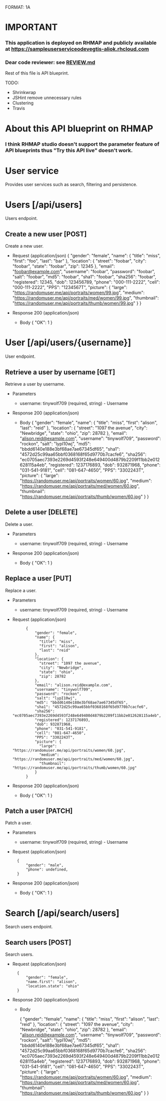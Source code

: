 FORMAT: 1A


# IMPORTANT
### This application is deployed on RHMAP and publicly available at <https://sampleuserserviceodevegtis-aliok.rhcloud.com>
### Dear code reviewer: see [REVIEW.md](./REVIEW.md)
Rest of this file is API blueprint.


TODO:
* Shrinkwrap
* JSHint remove unnecessary rules
* Clustering
* Travis

# About this API blueprint on RHMAP

### I think RHMAP studio doesn't support the parameter feature of API blueprints thus "Try this API live" doesn't work.

# User service

Provides user services such as search, filtering and persistence.


# Users [/api/users]

Users endpoint.

## Create a new user [POST]

Create a new user.

+ Request (application/json)
        {
            "gender": "female",
            "name": {
              "title": "miss",
              "first": "foo",
              "last": "bar"
            },
            "location": {
              "street": "foobar",
              "city": "foobar",
              "state": "foobar",
              "zip": 12345
            },
            "email": "foobar@example.com",
            "username": "foobar",
            "password": "foobar",
            "salt": "foobar",
            "md5": "foobar",
            "sha1": "foobar",
            "sha256": "foobar",
            "registered": 12345,
            "dob": 123456789,
            "phone": "000-111-2222",
            "cell": "000-111-2222",
            "PPS": "1234567T",
            "picture": {
              "large": "https://randomuser.me/api/portraits/women/99.jpg",
              "medium": "https://randomuser.me/api/portraits/med/women/99.jpg",
              "thumbnail": "https://randomuser.me/api/portraits/thumb/women/99.jpg"
            }
        }

+ Response 200 (application/json)
    + Body
        {
            "OK": 1
        }




# User [/api/users/{username}]

User endpoint.

## Retrieve a user by username [GET]

Retrieve a user by username.

+ Parameters
    + username: tinywolf709 (required, string) - Username

+ Response 200 (application/json)
    + Body
        {
            "gender": "female",
            "name": {
              "title": "miss",
              "first": "alison",
              "last": "reid"
            },
            "location": {
              "street": "1097 the avenue",
              "city": "Newbridge",
              "state": "ohio",
              "zip": 28782
            },
            "email": "alison.reid@example.com",
            "username": "tinywolf709",
            "password": "rockon",
            "salt": "lypI10wj",
            "md5": "bbdd6140e188e3bf68ae7ae67345df65",
            "sha1": "4572d25c99aa65bbf0368168f65d9770b7cacfe6",
            "sha256": "ec0705aec7393e2269d4593f248e649400d4879b2209f11bb2e012628115a4eb",
            "registered": 1237176893,
            "dob": 932871968,
            "phone": "031-541-9181",
            "cell": "081-647-4650",
            "PPS": "3302243T",
            "picture": {
              "large": "https://randomuser.me/api/portraits/women/60.jpg",
              "medium": "https://randomuser.me/api/portraits/med/women/60.jpg",
              "thumbnail": "https://randomuser.me/api/portraits/thumb/women/60.jpg"
            }
        }

## Delete a user [DELETE]

Delete a user.

+ Parameters
    + username: tinywolf709 (required, string) - Username

+ Response 200 (application/json)
    + Body
        {
            "OK": 1
        }

## Replace a user [PUT]

Replace a user.

+ Parameters
    + username: tinywolf709 (required, string) - Username

+ Request (application/json)

            {
                "gender": "female",
                "name": {
                  "title": "miss",
                  "first": "alison",
                  "last": "reid"
                },
                "location": {
                  "street": "1097 the avenue",
                  "city": "Newbridge",
                  "state": "ohio",
                  "zip": 28782
                },
                "email": "alison.reid@example.com",
                "username": "tinywolf709",
                "password": "rockon",
                "salt": "lypI10wj",
                "md5": "bbdd6140e188e3bf68ae7ae67345df65",
                "sha1": "4572d25c99aa65bbf0368168f65d9770b7cacfe6",
                "sha256": "ec0705aec7393e2269d4593f248e649400d4879b2209f11bb2e012628115a4eb",
                "registered": 1237176893,
                "dob": 932871968,
                "phone": "031-541-9181",
                "cell": "081-647-4650",
                "PPS": "3302243T",
                "picture": {
                  "large": "https://randomuser.me/api/portraits/women/60.jpg",
                  "medium": "https://randomuser.me/api/portraits/med/women/60.jpg",
                  "thumbnail": "https://randomuser.me/api/portraits/thumb/women/60.jpg"
                }
            }

+ Response 200 (application/json)
    + Body
        {
            "OK": 1
        }

## Patch a user [PATCH]

Patch a user.

+ Parameters
    + username: tinywolf709 (required, string) - Username

+ Request (application/json)

        {
            "gender": "male",
            "phone": undefined,
        }

+ Response 200 (application/json)
    + Body
        {
            "OK": 1
        }



# Search [/api/search/users]

Search users endpoint.

## Search users [POST]

Search users.

+ Request (application/json)

        {
            "gender": "female",
            "name.first": "alison",
            "location.state": "ohio"
        }

+ Response 200 (application/json)
    + Body

        {
            "gender": "female",
            "name": {
                "title": "miss",
                "first": "alison",
                "last": "reid"
            },
            "location": {
                "street": "1097 the avenue",
                "city": "Newbridge",
                "state": "ohio",
                "zip": 28782
            },
            "email": "alison.reid@example.com",
            "username": "tinywolf709",
            "password": "rockon",
            "salt": "lypI10wj",
            "md5": "bbdd6140e188e3bf68ae7ae67345df65",
            "sha1": "4572d25c99aa65bbf0368168f65d9770b7cacfe6",
            "sha256": "ec0705aec7393e2269d4593f248e649400d4879b2209f11bb2e012628115a4eb",
            "registered": 1237176893,
            "dob": 932871968,
            "phone": "031-541-9181",
            "cell": "081-647-4650",
            "PPS": "3302243T",
            "picture": {
                "large": "https://randomuser.me/api/portraits/women/60.jpg",
                "medium": "https://randomuser.me/api/portraits/med/women/60.jpg",
                "thumbnail": "https://randomuser.me/api/portraits/thumb/women/60.jpg"
            }
        }
